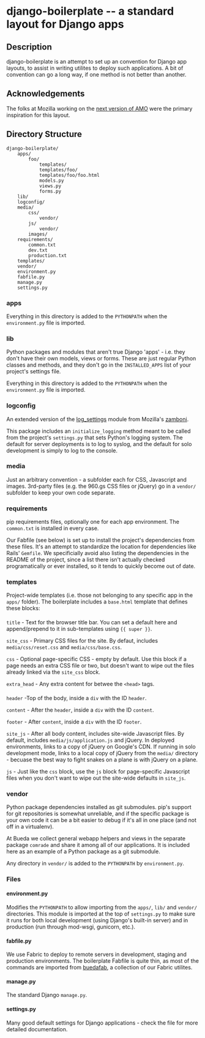 django-boilerplate -- a standard layout for Django apps
===============================================================================

## Description

django-boilerplate is an attempt to set up an convention for Django app layouts,
to assist in writing utilites to deploy such applications. A bit of convention
can go a long way, if one method is not better than another.

## Acknowledgements

The folks at Mozilla working on the [next version of AMO](https://github.com/jbalogh/zamboni)
were the primary inspiration for this layout.

## Directory Structure

    django-boilerplate/
        apps/
            foo/
                templates/
                templates/foo/
                templates/foo/foo.html
                models.py
                views.py
                forms.py
        lib/
        logconfig/
        media/
            css/
                vendor/
            js/
                vendor/
            images/
        requirements/
            common.txt
            dev.txt
            production.txt
        templates/
        vendor/
        environment.py
        fabfile.py
        manage.py
        settings.py

### apps

Everything in this directory is added to the `PYTHONPATH` when the
`environment.py` file is imported.

### lib

Python packages and modules that aren't true Django 'apps' - i.e. they don't
have their own models, views or forms. These are just regular Python classes and
methods, and they don't go in the `INSTALLED_APPS` list of your project's
settings file. 

Everything in this directory is added to the `PYTHONPATH` when the
`environment.py` file is imported.

### logconfig

An extended version of the
[log_settings](https://github.com/jbalogh/zamboni/blob/master/log_settings.py)
module from Mozilla's [zamboni](https://github.com/jbalogh/zamboni).

This package includes an `initialize_logging` method meant to be called from the
project's `settings.py` that sets Python's logging system. The default for
server deployments is to log to syslog, and the default for solo development is
simply to log to the console. 

### media

Just an arbitrary convention - a subfolder each for CSS, Javascript and images.
3rd-party files (e.g. the 960.gs CSS files or jQuery) go in a `vendor/`
subfolder to keep your own code separate.

### requirements

pip requirements files, optionally one for each app environment. The
`common.txt` is installed in every case.

Our Fabfile (see below) is set up to install the project's dependencies from
these files. It's an attempt to standardize the location for dependencies like
Rails' `Gemfile`. We specificially avoid also listing the dependencies in the
README of the project, since a list there isn't actually checked programatically
or ever installed, so it tends to quickly become out of date.

### templates

Project-wide templates (i.e. those not belonging to any specific app in the
`apps/` folder). The boilerplate includes a `base.html` template that defines
these blocks:

#### <head>

`title` - Text for the browser title bar. You can set a default here and append/prepend to
it in sub-templates using `{{ super }}`.

`site_css` - Primary CSS files for the site. By defaut, includes `media/css/reset.css` and
`media/css/base.css`. 

`css` - Optional page-specific CSS - empty by default. Use this block if a page needs an extra CSS file
or two, but doesn't want to wipe out the files already linked via the `site_css`
block.

`extra_head` - Any extra content for betwee the `<head>` tags.

#### <body>

`header` -Top of the body, inside a `div` with the ID `header`.

`content` - After the `header`, inside a `div` with the ID `content`.

`footer` - After `content`, inside a `div` with the ID `footer`.

`site_js` - After all body content, includes site-wide Javascript files. By default,
includes `media/js/application.js` and jQuery. In deployed environments, links
to a copy of jQuery on Google's CDN. If running in solo development mode, links
to a local copy of jQuery from the `media/` directory - becuase the best way to
fight snakes on a plane is with jQuery on a plane.

`js` - Just like the `css` block, use the `js` block for page-specific Javascript files
when you don't want to wipe out the site-wide defaults in `site_js`.

### vendor

Python package dependencies installed as git submodules. pip's support for git
repositories is somewhat unreliable, and if the specific package is your own
code it can be a bit easier to debug if it's all in one place (and not off in a
virtualenv). 

At Bueda we collect general webapp helpers and views in the separate package
`comrade` and share it among all of our applications. It is included here as an
example of a Python package as a git submodule.

Any directory in `vendor/` is added to the `PYTHONPATH` by `environment.py`.

### Files

#### environment.py

Modifies the `PYTHONPATH` to allow importing from the `apps/`, `lib/` and
`vendor/` directories. This module is imported at the top of `settings.py` to
make sure it runs for both local development (using Django's built-in server)
and in production (run through mod-wsgi, gunicorn, etc.).

#### fabfile.py

We use Fabric to deploy to remote servers in development, staging and production
environments. The boilerplate Fabfile is quite thin, as most of the commands are
imported from [buedafab](https://github.com/bueda/ops), a collection of our
Fabric utilites.

#### manage.py

The standard Django `manage.py`.

#### settings.py

Many good default settings for Django applications - check the file for more
detailed documentation.
